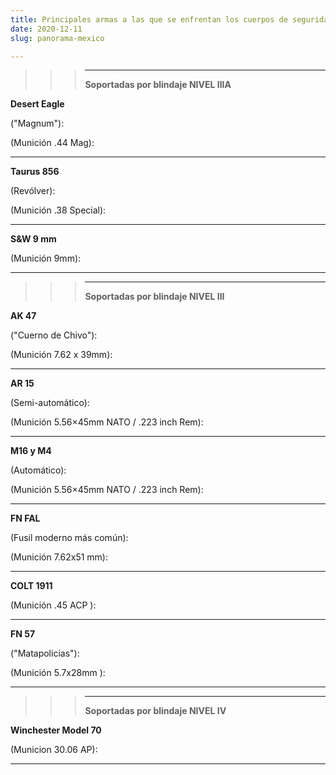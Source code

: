 ```yaml
---
title: Principales armas a las que se enfrentan los cuerpos de seguridad en México.
date: 2020-12-11
slug: panorama-mexico

---
```

> > > ***
> > >
> > > **Soportadas por blindaje NIVEL IIIA**

**Desert Eagle**

("Magnum"):

(Munición .44 Mag):

***

**Taurus 856**

(Revólver):

(Munición .38 Special):

***

**S&W 9 mm**

(Munición 9mm):

***

> > > ***
> > >
> > > **Soportadas por blindaje NIVEL III**

**AK 47**

("Cuerno de Chivo"):

(Munición 7.62 x 39mm):

***

**AR 15**

(Semi-automático):

(Munición 5.56×45mm NATO / .223 inch Rem):

***

**M16 y M4**

(Automático):

(Munición 5.56×45mm NATO / .223 inch Rem):

***

**FN FAL**

(Fusil moderno más común):

(Munición 7.62x51 mm):

***

**COLT 1911**

(Munición .45 ACP ):

***

**FN 57**

("Matapolicias"):

(Munición 5.7x28mm ):

***

> > > ***
> > >
> > > **Soportadas por blindaje NIVEL IV**

**Winchester Model 70**

(Municion 30.06 AP):

***